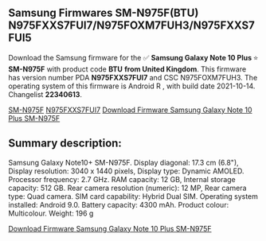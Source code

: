 <h2>Samsung Firmwares SM-N975F(BTU) N975FXXS7FUI7/N975FOXM7FUH3/N975FXXS7FUI5</h2>
Download the Samsung firmware for the ✅ <strong>Samsung Galaxy Note 10 Plus </strong> ⭐ <strong>SM-N975F</strong> with product code <strong>BTU</strong> <strong> from United Kingdom</strong>. This firmware has version number PDA <strong>N975FXXS7FUI7</strong> and CSC N975FOXM7FUH3. The operating system of this firmware is Android R , with build date 2021-10-14. Changelist <strong>22340613</strong>.


[SM-N975F](https://samfirm.shop/samsung/model/SM-N975F)
[N975FXXS7FUI7](https://samfirm.shop/samsung/pda/N975FXXS7FUI7)
[Download Firmware Samsung Galaxy Note 10 Plus SM-N975F](https://samfirm.shop/samsung/firmware/464819)
<h2>Summary description:</h2>
<p>Samsung Galaxy Note10+ SM-N975F. Display diagonal: 17.3 cm (6.8"), Display resolution: 3040 x 1440 pixels, Display type: Dynamic AMOLED. Processor frequency: 2.7 GHz. RAM capacity: 12 GB, Internal storage capacity: 512 GB. Rear camera resolution (numeric): 12 MP, Rear camera type: Quad camera. SIM card capability: Hybrid Dual SIM. Operating system installed: Android 9.0. Battery capacity: 4300 mAh. Product colour: Multicolour. Weight: 196 g</p>


[Download Firmware Samsung Galaxy Note 10 Plus SM-N975F](https://samfirm.shop/samsung/firmware/464819)
